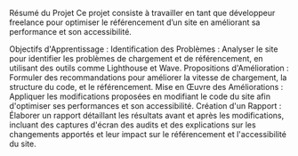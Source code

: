 
Résumé du Projet
Ce projet consiste à travailler en tant que développeur freelance pour optimiser le référencement d’un site en améliorant sa performance et son accessibilité.

Objectifs d'Apprentissage :
Identification des Problèmes : Analyser le site pour identifier les problèmes de chargement et de référencement, en utilisant des outils comme Lighthouse et Wave.
Propositions d'Amélioration : Formuler des recommandations pour améliorer la vitesse de chargement, la structure du code, et le référencement.
Mise en Œuvre des Améliorations : Appliquer les modifications proposées en modifiant le code du site afin d'optimiser ses performances et son accessibilité.
Création d'un Rapport : Élaborer un rapport détaillant les résultats avant et après les modifications, incluant des captures d'écran des audits et des explications sur les changements apportés et leur impact sur le référencement et l'accessibilité du site.
